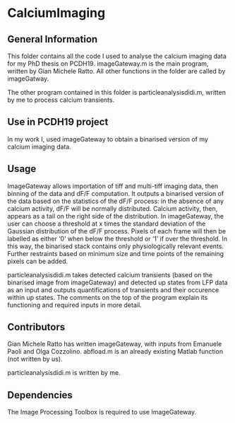 # CalciumImaging

## General Information
This folder contains all the code I used to analyse the calcium imaging data for my PhD thesis on PCDH19. 
imageGateway.m is the main program, written by Gian Michele Ratto. All other functions in the folder are called by imageGatway.

The other program contained in this folder is particleanalysisdidi.m, written by me to process calcium transients.

## Use in PCDH19 project
In my work I, used imageGateway to obtain a binarised version of my calcium imaging data. 

## Usage
ImageGateway allows importation of tiff and multi-tiff imaging data, then binning of the data and dF/F computation. It outputs a binarised version of the 
data based on the statistics of the dF/F process: in the absence of any calcium activity, dF/F will be normally distributed. Calcium activity, then, appears
as a tail on the right side of the distribution. In imageGateway, the user can choose a threshold at x times the standard deviation of the Gaussian 
distribution of the dF/F process. Pixels of each frame will then be labelled as either ‘0’ when below the threshold or ‘1’ if over the threshold. In this
way, the binarised stack contains only physiologically relevant events. Further restraints based on minimum size and time points of the remaining pixels
can be added. 

particleanalysisdidi.m takes detected calcium transients (based on the binarised image from imageGateway) and detected up states from LFP data as an input
and outputs quantifications of transients and their occurence within up states. 
The comments on the top of the program explain its functioning and required inputs in more detail. 

## Contributors
Gian Michele Ratto has written imageGateway, with inputs from Emanuele Paoli and Olga Cozzolino. abfload.m is an already existing Matlab function
(not written by us).

particleanalysisdidi.m is written by me. 

## Dependencies
The Image Processing Toolbox is required to use ImageGateway. 





